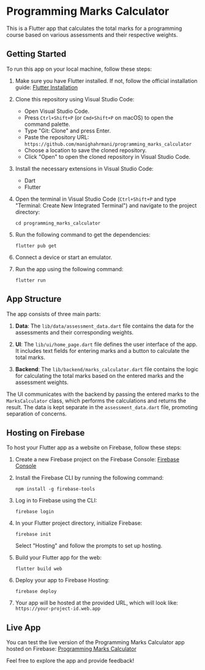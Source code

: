 # Programming Marks Calculator

This is a Flutter app that calculates the total marks for a programming course based on various assessments and their respective weights.

## Getting Started

To run this app on your local machine, follow these steps:

1. Make sure you have Flutter installed. If not, follow the official installation guide: [Flutter Installation](https://flutter.dev/docs/get-started/install)

2. Clone this repository using Visual Studio Code:
   - Open Visual Studio Code.
   - Press `Ctrl+Shift+P` (or `Cmd+Shift+P` on macOS) to open the command palette.
   - Type "Git: Clone" and press Enter.
   - Paste the repository URL: `https://github.com/manighahrmani/programming_marks_calculator`
   - Choose a location to save the cloned repository.
   - Click "Open" to open the cloned repository in Visual Studio Code.

3. Install the necessary extensions in Visual Studio Code:
   - Dart
   - Flutter

4. Open the terminal in Visual Studio Code (`Ctrl+Shift+P` and type "Terminal: Create New Integrated Terminal") and navigate to the project directory:
   ```
   cd programming_marks_calculator
   ```

5. Run the following command to get the dependencies:
   ```
   flutter pub get
   ```

6. Connect a device or start an emulator.

7. Run the app using the following command:
   ```
   flutter run
   ```

## App Structure

The app consists of three main parts:

1. **Data**: The `lib/data/assessment_data.dart` file contains the data for the assessments and their corresponding weights.

2. **UI**: The `lib/ui/home_page.dart` file defines the user interface of the app. It includes text fields for entering marks and a button to calculate the total marks.

3. **Backend**: The `lib/backend/marks_calculator.dart` file contains the logic for calculating the total marks based on the entered marks and the assessment weights.

The UI communicates with the backend by passing the entered marks to the `MarksCalculator` class, which performs the calculations and returns the result. The data is kept separate in the `assessment_data.dart` file, promoting separation of concerns.

## Hosting on Firebase

To host your Flutter app as a website on Firebase, follow these steps:

1. Create a new Firebase project on the Firebase Console: [Firebase Console](https://console.firebase.google.com/)

2. Install the Firebase CLI by running the following command:
   ```
   npm install -g firebase-tools
   ```

3. Log in to Firebase using the CLI:
   ```
   firebase login
   ```

4. In your Flutter project directory, initialize Firebase:
   ```
   firebase init
   ```
   Select "Hosting" and follow the prompts to set up hosting.

5. Build your Flutter app for the web:
   ```
   flutter build web
   ```

6. Deploy your app to Firebase Hosting:
   ```
   firebase deploy
   ```

7. Your app will be hosted at the provided URL, which will look like: `https://your-project-id.web.app`

## Live App

You can test the live version of the Programming Marks Calculator app hosted on Firebase: [Programming Marks Calculator](https://programming-marks-calculator.web.app)

Feel free to explore the app and provide feedback!